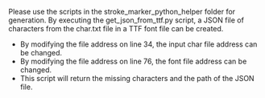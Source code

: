 Please use the scripts in the stroke_marker_python_helper folder for generation. By executing the get_json_from_ttf.py script, a JSON file of characters from the char.txt file in a TTF font file can be created. 
- By modifying the file address on line 34, the input char file address can be changed. 
- By modifying the file address on line 76, the font file address can be changed. 
- This script will return the missing characters and the path of the JSON file.
